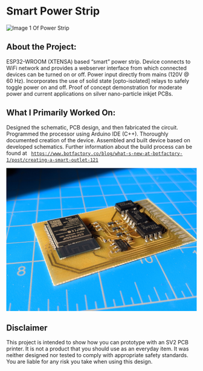 # Smart Power Strip
![Image 1 Of Power Strip](https://github.com/md-raz/images/blob/main/ir_attachment_89365.gif)
## About the Project:
ESP32-WROOM (XTENSA) based “smart” power strip. Device connects to WiFi network and provides a webserver interface from which connected devices can be turned on or off. Power input directly from mains (120V @ 60 Hz). Incorporates the use of solid state [opto-isolated] relays to safely toggle power on and off. Proof of concept demonstration for moderate power and current applications on silver nano-particle inkjet PCBs.

## What I Primarily Worked On:
Designed the schematic, PCB design, and then fabricated the circuit. Programmed the processor using Arduino IDE (C++). Thoroughly documented creation of the device. Assembled and built device based on developed schematics.
Further information about the build process can be found at <code> https://www.botfactory.co/blog/what-s-new-at-botfactory-1/post/creating-a-smart-outlet-121 </code> 

![Image 2 Of Power Strip](https://github.com/md-raz/images/blob/main/ir_attachment_88041.jpeg)

## Disclaimer
This project is intended to show how you can prototype with an SV2 PCB printer. It is not a product that you should use as an everyday item. It was neither designed nor tested to comply with appropriate safety standards. You are liable for any risk you take when using this design.

